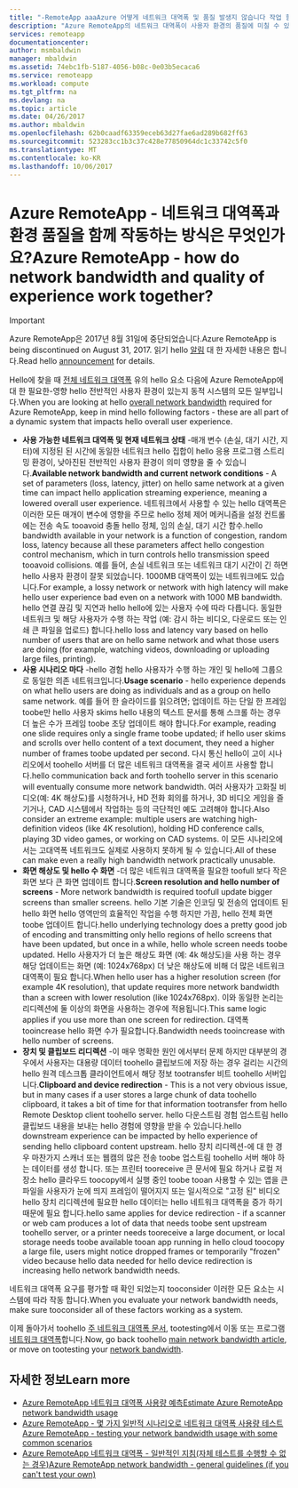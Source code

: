 ```yaml
---
title: "-RemoteApp aaaAzure 어떻게 네트워크 대역폭 및 품질 발생지 않습니다 작업 함께? | Microsoft Docs"
description: "Azure RemoteApp의 네트워크 대역폭이 사용자 환경의 품질에 미칠 수 있는 영향을 알아봅니다."
services: remoteapp
documentationcenter: 
author: msmbaldwin
manager: mbaldwin
ms.assetid: 74ebc1fb-5187-4056-b08c-0e03b5ecaca6
ms.service: remoteapp
ms.workload: compute
ms.tgt_pltfrm: na
ms.devlang: na
ms.topic: article
ms.date: 04/26/2017
ms.author: mbaldwin
ms.openlocfilehash: 62b0caadf63359eceb63d27fae6ad289b682ff63
ms.sourcegitcommit: 523283cc1b3c37c428e77850964dc1c33742c5f0
ms.translationtype: MT
ms.contentlocale: ko-KR
ms.lasthandoff: 10/06/2017
---
```

# <a name="azure-remoteapp---how-do-network-bandwidth-and-quality-of-experience-work-together"></a><span data-ttu-id="fda98-104">Azure RemoteApp - 네트워크 대역폭과 환경 품질을 함께 작동하는 방식은 무엇인가요?</span><span class="sxs-lookup"><span data-stu-id="fda98-104">Azure RemoteApp - how do network bandwidth and quality of experience work together?</span></span>
> [!IMPORTANT]
> <span data-ttu-id="fda98-105">Azure RemoteApp은 2017년 8월 31일에 중단되었습니다.</span><span class="sxs-lookup"><span data-stu-id="fda98-105">Azure RemoteApp is being discontinued on August 31, 2017.</span></span> <span data-ttu-id="fda98-106">읽기 hello [알림](https://go.microsoft.com/fwlink/?linkid=821148) 대 한 자세한 내용은 합니다.</span><span class="sxs-lookup"><span data-stu-id="fda98-106">Read hello [announcement](https://go.microsoft.com/fwlink/?linkid=821148) for details.</span></span>
> 
> 

<span data-ttu-id="fda98-107">Hello에 찾을 때 [전체 네트워크 대역폭](remoteapp-bandwidth.md) 유의 hello 요소 다음에 Azure RemoteApp에 대 한 필요한-영향 hello 전반적인 사용자 환경이 있는지 동적 시스템의 모든 일부입니다.</span><span class="sxs-lookup"><span data-stu-id="fda98-107">When you are looking at hello [overall network bandwidth](remoteapp-bandwidth.md) required for Azure RemoteApp, keep in mind hello following factors - these are all part of a dynamic system that impacts hello overall user experience.</span></span> 

* <span data-ttu-id="fda98-108">**사용 가능한 네트워크 대역폭 및 현재 네트워크 상태** -매개 변수 (손실, 대기 시간, 지터)에 지정된 된 시간에 동일한 네트워크 hello 집합이 hello 응용 프로그램 스트리밍 환경이, 낮아진된 전반적인 사용자 환경이 의미 영향을 줄 수 있습니다.</span><span class="sxs-lookup"><span data-stu-id="fda98-108">**Available network bandwidth and current network conditions** - A set of parameters (loss, latency, jitter) on hello same network at a given time can impact hello application streaming experience, meaning a lowered overall user experience.</span></span> <span data-ttu-id="fda98-109">네트워크에서 사용할 수 있는 hello 대역폭은 이러한 모든 매개이 변수에 영향을 주므로 hello 정체 제어 메커니즘을 설정 컨트롤에는 전송 속도 tooavoid 충돌 hello 정체, 임의 손실, 대기 시간 함수.</span><span class="sxs-lookup"><span data-stu-id="fda98-109">hello bandwidth available in your network is a function of congestion, random loss, latency because all these parameters affect hello congestion control mechanism, which in turn controls hello transmission speed tooavoid collisions.</span></span>  <span data-ttu-id="fda98-110">예를 들어, 손실 네트워크 또는 네트워크 대기 시간이 긴 하면 hello 사용자 환경이 잘못 되었습니다. 1000MB 대역폭이 있는 네트워크에도 있습니다.</span><span class="sxs-lookup"><span data-stu-id="fda98-110">For example, a lossy network or network with high latency will make hello user experience bad even on a network with 1000 MB bandwidth.</span></span> <span data-ttu-id="fda98-111">hello 연결 끊김 및 지연과 hello hello에 있는 사용자 수에 따라 다릅니다. 동일한 네트워크 및 해당 사용자가 수행 하는 작업 (예: 감시 하는 비디오, 다운로드 또는 인쇄 큰 파일을 업로드) 합니다.</span><span class="sxs-lookup"><span data-stu-id="fda98-111">hello loss and latency vary based on hello number of users that are on hello same network and what those users are doing (for example, watching videos, downloading or uploading large files, printing).</span></span>
* <span data-ttu-id="fda98-112">**사용 시나리오 마다** -hello 경험 hello 사용자가 수행 하는 개인 및 hello에 그룹으로 동일한 의존 네트워크입니다.</span><span class="sxs-lookup"><span data-stu-id="fda98-112">**Usage scenario** - hello experience depends on what hello users are doing as individuals and as a group on hello same network.</span></span> <span data-ttu-id="fda98-113">예를 들어 한 슬라이드를 읽으려면; 업데이트 하는 단일 한 프레임 toobe만 hello 사용자 skims hello 내용의 텍스트 문서를 통해 스크롤 하는 경우 더 높은 수가 프레임 toobe 초당 업데이트 해야 합니다.</span><span class="sxs-lookup"><span data-stu-id="fda98-113">For example, reading one slide requires only a single frame toobe updated; if hello user skims and scrolls over hello content of a text document, they need a higher number of frames toobe updated per second.</span></span> <span data-ttu-id="fda98-114">다시 통신 hello이 고이 시나리오에서 toohello 서버를 더 많은 네트워크 대역폭을 결국 세이프 사용할 합니다.</span><span class="sxs-lookup"><span data-stu-id="fda98-114">hello communication back and forth toohello server in this scenario will eventually consume more network bandwidth.</span></span> <span data-ttu-id="fda98-115">여러 사용자가 고화질 비디오(예: 4K 해상도)를 시청하거나, HD 전화 회의를 하거나, 3D 비디오 게임을 즐기거나, CAD 시스템에서 작업하는 등의 극단적인 예도 고려해야 합니다.</span><span class="sxs-lookup"><span data-stu-id="fda98-115">Also consider an extreme example: multiple users are watching high-definition videos (like 4K resolution), holding HD conference calls, playing 3D video games, or working on CAD systems.</span></span> <span data-ttu-id="fda98-116">이 모든 시나리오에서는 고대역폭 네트워크도 실제로 사용하지 못하게 될 수 있습니다.</span><span class="sxs-lookup"><span data-stu-id="fda98-116">All of these can make even a really high bandwidth network practically unusable.</span></span>
* <span data-ttu-id="fda98-117">**화면 해상도 및 hello 수 화면** -더 많은 네트워크 대역폭을 필요한 toofull 보다 작은 화면 보다 큰 화면 업데이트 합니다.</span><span class="sxs-lookup"><span data-stu-id="fda98-117">**Screen resolution and hello number of screens** - More network bandwidth is required toofull update bigger screens than smaller screens.</span></span> <span data-ttu-id="fda98-118">hello 기본 기술은 인코딩 및 전송의 업데이트 된 hello 화면 hello 영역만의 효율적인 작업을 수행 하지만 가끔, hello 전체 화면 toobe 업데이트 합니다.</span><span class="sxs-lookup"><span data-stu-id="fda98-118">hello underlying technology does a pretty good job of encoding and transmitting only hello regions of hello screens that have been updated, but once in a while, hello whole screen needs toobe updated.</span></span> <span data-ttu-id="fda98-119">Hello 사용자가 더 높은 해상도 화면 (예: 4k 해상도)을 사용 하는 경우 해당 업데이트는 화면 (예: 1024x768px) 더 낮은 해상도에 비해 더 많은 네트워크 대역폭이 필요 합니다.</span><span class="sxs-lookup"><span data-stu-id="fda98-119">When hello user has a higher resolution screen (for example 4K resolution), that update requires more network bandwidth than a screen with lower resolution (like 1024x768px).</span></span> <span data-ttu-id="fda98-120">이와 동일한 논리는 리디렉션에 둘 이상의 화면을 사용하는 경우에 적용됩니다.</span><span class="sxs-lookup"><span data-stu-id="fda98-120">This same logic applies if you use more than one screen for redirection.</span></span> <span data-ttu-id="fda98-121">대역폭 tooincrease hello 화면 수가 필요합니다.</span><span class="sxs-lookup"><span data-stu-id="fda98-121">Bandwidth needs tooincrease with hello number of screens.</span></span>
* <span data-ttu-id="fda98-122">**장치 및 클립보드 리디렉션** -이 매우 명확한 원인 에서부터 문제 하지만 대부분의 경우에서 사용자는 대용량 데이터 toohello 클립보드에 저장 하는 경우 걸리는 시간의 hello 원격 데스크톱 클라이언트에서 해당 정보 tootransfer 비트 toohello 서버입니다.</span><span class="sxs-lookup"><span data-stu-id="fda98-122">**Clipboard and device redirection** - This is a not very obvious issue, but in many cases if a user stores a large chunk of data toohello clipboard, it takes a bit of time for that information tootransfer from hello Remote Desktop client toohello server.</span></span> <span data-ttu-id="fda98-123">hello 다운스트림 경험 업스트림 hello 클립보드 내용을 보내는 hello 경험에 영향을 받을 수 있습니다.</span><span class="sxs-lookup"><span data-stu-id="fda98-123">hello downstream experience can be impacted by hello experience of sending hello clipboard content upstream.</span></span> <span data-ttu-id="fda98-124">hello 장치 리디렉션-에 대 한 경우 마찬가지 스캐너 또는 웹캠의 많은 전송 toobe 업스트림 toohello 서버 해야 하는 데이터를 생성 합니다. 또는 프린터 tooreceive 큰 문서에 필요 하거나 로컬 저장소 hello 클라우드 toocopy에서 실행 중인 toobe tooan 사용할 수 있는 앱을 큰 파일을 사용자가 눈에 띄지 프레임이 떨어지지 또는 일시적으로 "고정 된" 비디오 hello 장치 리디렉션에 필요한 hello 데이터는 hello 네트워크 대역폭을 증가 하기 때문에 필요 합니다.</span><span class="sxs-lookup"><span data-stu-id="fda98-124">hello same applies for device redirection - if a scanner or web cam produces a lot of data that needs toobe sent upstream toohello server, or a printer needs tooreceive a large document, or local storage needs toobe available tooan app running in hello cloud toocopy a large file, users might notice dropped frames or temporarily "frozen" video because hello data needed for hello device redirection is increasing hello network bandwidth needs.</span></span> 

<span data-ttu-id="fda98-125">네트워크 대역폭 요구를 평가할 때 확인 되었는지 tooconsider 이러한 모든 요소는 시스템에 따라 작동 합니다.</span><span class="sxs-lookup"><span data-stu-id="fda98-125">When you evaluate your network bandwidth needs, make sure tooconsider all of these factors working as a system.</span></span>

<span data-ttu-id="fda98-126">이제 돌아가서 toohello [주 네트워크 대역폭 문서](remoteapp-bandwidth.md), tootesting에서 이동 또는 프로그램 [네트워크 대역폭](remoteapp-bandwidthtests.md)합니다.</span><span class="sxs-lookup"><span data-stu-id="fda98-126">Now, go back toohello [main network bandwidth article](remoteapp-bandwidth.md), or move on tootesting your [network bandwidth](remoteapp-bandwidthtests.md).</span></span>

## <a name="learn-more"></a><span data-ttu-id="fda98-127">자세한 정보</span><span class="sxs-lookup"><span data-stu-id="fda98-127">Learn more</span></span>
* [<span data-ttu-id="fda98-128">Azure RemoteApp 네트워크 대역폭 사용량 예측</span><span class="sxs-lookup"><span data-stu-id="fda98-128">Estimate Azure RemoteApp network bandwidth usage</span></span>](remoteapp-bandwidth.md)
* [<span data-ttu-id="fda98-129">Azure RemoteApp - 몇 가지 일반적 시나리오로 네트워크 대역폭 사용량 테스트</span><span class="sxs-lookup"><span data-stu-id="fda98-129">Azure RemoteApp - testing your network bandwidth usage with some common scenarios</span></span>](remoteapp-bandwidthtests.md)
* [<span data-ttu-id="fda98-130">Azure RemoteApp 네트워크 대역폭 - 일반적인 지침(자체 테스트를 수행할 수 없는 경우)</span><span class="sxs-lookup"><span data-stu-id="fda98-130">Azure RemoteApp network bandwidth - general guidelines (if you can't test your own)</span></span>](remoteapp-bandwidthguidelines.md)

